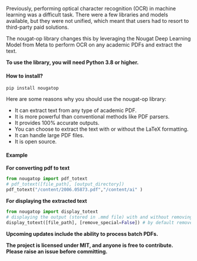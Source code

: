 Previously, performing optical character recognition (OCR) in machine learning was a difficult task. There were a few libraries and models available, but they were not unified, which meant that users had to resort to third-party paid solutions.


The nougat-op library changes this by leveraging the Nougat Deep Learning Model from Meta to perform OCR on any academic PDFs and extract the text.


**To use the library, you will need Python 3.8 or higher.**

#### How to install?
```
pip install nougatop
```

Here are some reasons why you should use the nougat-op library:


* It can extract text from any type of academic PDF.
* It is more powerful than conventional methods like PDF parsers.
* It provides 100% accurate outputs.
* You can choose to extract the text with or without the LaTeX formatting.
* It can handle large PDF files.
* It is open source.

#### Example

**For converting pdf to text**
```Python
from nougatop import pdf_totext
# pdf_totext([file_path], [output_directory])
pdf_totext("/content/2006.05873.pdf","/content/ai" )
```
**For displaying the extracted text**
```Python
from nougatop import display_totext
# displaying the output (stored in .mmd file) with and without removing latex formatting
display_totext([file_path], [remove_special=False]) # by default remove_special, set to False. Meaning Latex will be added. If set True, latex formatting will be removed.
``` 

**Upcoming updates include the ability to process batch PDFs.**


**The project is licensed under MIT, and anyone is free to contribute. Please raise an issue before committing.**

